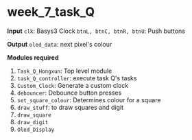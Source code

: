 # week_7_task_Q

**Input**
`clk`: Basys3 Clock
`btnL, btnC, btnR, btnU`: Push buttons

**Output**
`oled_data`: next pixel's colour

**Modules required**
1. `Task_Q_Hongxun`: Top level module
2. `task_Q_controller`: execute task Q's tasks
3. `Custom_Clock`: Generate a custom clock
4. `debouncer`: Debounce button presses
5. `set_square_colour`: Determines colour for a square
6. `draw_stuff`: to draw squares and digit
7. `draw_square`
8. `draw_digit`
9. `Oled_Display`